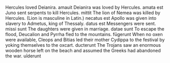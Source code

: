 Hercules loved Deianira. amauit
Deianira was loved by Hercules. amata est
Juno sent serpents to kill Hercules. mittit
The lion of Nemea was killed by Hercules. (Lion is masculine in Latin.) necatus est
Apollo was given into slavery to Admetus, king of Thessaly. datus est
Messengers were sent. missi sunt
The daughters were given in marriage. datae sunt
To escape the flood, Deucalion and Pyrrha fled to the mountains. fūgerunt
When no oxen were available, Cleops and Bitias led their mother Cydippa to the festival by yoking themselves to the oxcart. ducterunt
The Trojans saw an enormous wooden horse left on the beach and assumed the Greeks had abandoned the war. uīderunt

